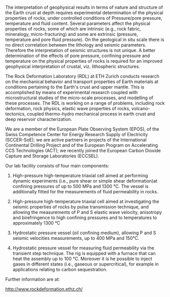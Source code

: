 The interpretation of geophysical results in terms of nature and
structure of the Earth crust at depth requires experimental
determination of the physical properties of rocks, under controlled
conditions of Pressure/pore pressure, temperature and fluid content.
Several parameters affect the physical properties of rocks, some of
which are intrinsic (e.g., rock fabric, mineralogy, micro-fracturing)
and some are extrinsic (pressure, temperature and pore fluid pressure).
On the geological in situ scale there is no direct correlation between
the lithology and seismic parameters. Therefore the interpretation of
seismic structures is not unique. A better determination of the effects
of pore pressure, confining pressure and temperature on the physical
properties of rocks is required for an improved geophysical
interpretation of crustal, viz. lithospheric structures.

The Rock Deformation Laboratory (RDL) at ETH Zurich conducts research on
the mechanical behavior and transport properties of Earth materials at
conditions pertaining to the Earth's crust and upper mantle. This is
accomplished by means of experimental research coupled with
microstructural studies of the micro-scale processes, and modelling of
these processes. The RDL is working on a range of problems, including
rock deformation, rock physics, elastic wave properties of rocks,
volcano-tectonics, coupled thermo-hydro mechanical process in earth
crust and deep reservoir characterization.

We are a member of the European Plate Observing System (EPOS), of the
Swiss Competence Center for Energy Research Supply of Electricity
(SCCER-SoE); we are active partners in projects of the International
Continental Drilling Project and of the European Program on Accelerating
CCS Technologies (ACT); we recently joined the European Carbon Dioxide
Capture and Storage Laboratories (ECCSEL).

Our lab facility consists of four main components:

1.  High-pressure high-temperature triaxial cell aimed at performing
    dynamic experiments (i.e., pure shear or simple shear deformation)at
    confining pressures of up to 500 MPa and 1300 °C. The vessel is
    additionally fitted for the measurements of fluid permeability in
    rocks.

2.  High-pressure high-temperature triaxial cell aimed at investigating
    the seismic properties of rocks by pulse transmission technique, and
    allowing the measurements of P and S elastic wave velocity,
    anisotropy and birefringence to high confining pressures and to
    temperatures to approximately 1300 °C

3.  Hydrostatic pressure vessel (oil confining medium), allowing P and S
    seismic velocities measurements, up to 400 MPa and 150°C.

4.  Hydrostatic pressure vessel for measuring fluid permeability via the
    transient step technique. The rig is equipped with a furnace that
    can heat the assembly up to 100 °C. Moreover it is he possible to
    inject gases in different states (i.e., gaseous or supercritical),
    for example in applications relating to carbon sequestration.

Further information are at:

http://www.rockdeformation.ethz.ch/
